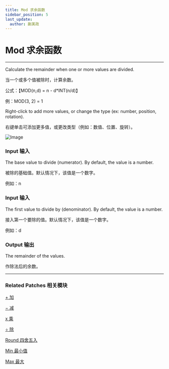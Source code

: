 ```yaml
---
title: Mod 求余函数
sidebar_position: 5
last_update:
  author: 蒯美政
---
```


# Mod 求余函数

---

Calculate the remainder when one or more values are divided.

当一个或多个值被除时，计算余数。

公式：【MOD(n,d) = n - d\*INT(n/d)】

例：MOD(3, 2) = 1

Right-click to add more values, or change the type (ex: number, position, rotation).

右键单击可添加更多值，或更改类型（例如：数值、位置、旋转）。

![Image](@site/static/img/docs/Math/mod.png)

### Input 输入

The base value to divide (numerator). By default, the value is a number.

被除的基础值。默认情况下，该值是一个数字。

例如：n

### Input 输入

The first value to divide by (denominator). By default, the value is a number.

接入第一个要除的值。默认情况下，该值是一个数字。

例如：d

### Output 输出

The remainder of the values.

作除法后的余数。

---

### Related Patches 相关模块

[+ 加](./+.md)

[− 减](./-.md)

[x 乘](./x.md)

[÷ 除](./%C3%B7.md)

[Round 四舍五入](./Round.md)

[Min 最小值](./Min.md)

[Max 最大](./Max.md)
